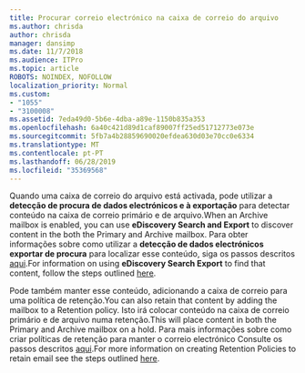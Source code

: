 ```yaml
---
title: Procurar correio electrónico na caixa de correio do arquivo
ms.author: chrisda
author: chrisda
manager: dansimp
ms.date: 11/7/2018
ms.audience: ITPro
ms.topic: article
ROBOTS: NOINDEX, NOFOLLOW
localization_priority: Normal
ms.custom:
- "1055"
- "3100008"
ms.assetid: 7eda49d0-5b6e-4dba-a89e-1150b835a353
ms.openlocfilehash: 6a40c421d89d1caf89007ff25ed51712773e073e
ms.sourcegitcommit: 5fb7a4b28859690020efdea630d03e70cc0e6334
ms.translationtype: MT
ms.contentlocale: pt-PT
ms.lasthandoff: 06/28/2019
ms.locfileid: "35369568"
---
```

<span data-ttu-id="99ac5-102">Quando uma caixa de correio do arquivo está activada, pode utilizar a **detecção de procura de dados electrónicos e à exportação** para detectar conteúdo na caixa de correio primário e de arquivo.</span><span class="sxs-lookup"><span data-stu-id="99ac5-102">When an Archive mailbox is enabled, you can use **eDiscovery Search and Export** to discover content in the both the Primary and Archive mailbox.</span></span> <span data-ttu-id="99ac5-103">Para obter informações sobre como utilizar a **detecção de dados electrónicos exportar de procura** para localizar esse conteúdo, siga os passos descritos [aqui](https://docs.microsoft.com/office365/securitycompliance/export-search-results).</span><span class="sxs-lookup"><span data-stu-id="99ac5-103">For information on using **eDiscovery Search Export** to find that content, follow the steps outlined [here](https://docs.microsoft.com/office365/securitycompliance/export-search-results).</span></span>
  
<span data-ttu-id="99ac5-104">Pode também manter esse conteúdo, adicionando a caixa de correio para uma política de retenção.</span><span class="sxs-lookup"><span data-stu-id="99ac5-104">You can also retain that content by adding the mailbox to a Retention policy.</span></span> <span data-ttu-id="99ac5-105">Isto irá colocar conteúdo na caixa de correio primário e de arquivo numa retenção.</span><span class="sxs-lookup"><span data-stu-id="99ac5-105">This will place content in both the Primary and Archive mailbox on a hold.</span></span> <span data-ttu-id="99ac5-106">Para mais informações sobre como criar políticas de retenção para manter o correio electrónico Consulte os passos descritos [aqui](https://docs.microsoft.com/Office365/securitycompliance/retention-policies).</span><span class="sxs-lookup"><span data-stu-id="99ac5-106">For more information on creating Retention Policies to retain email see the steps outlined [here](https://docs.microsoft.com/Office365/securitycompliance/retention-policies).</span></span>
  